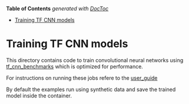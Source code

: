 <!-- START doctoc generated TOC please keep comment here to allow auto update -->
<!-- DON'T EDIT THIS SECTION, INSTEAD RE-RUN doctoc TO UPDATE -->
**Table of Contents**  *generated with [DocToc](https://github.com/thlorenz/doctoc)*

- [Training TF CNN models](#training-tf-cnn-models)

<!-- END doctoc generated TOC please keep comment here to allow auto update -->

# Training TF CNN models

This directory contains code to train convolutional
neural networks using [tf_cnn_benchmarks](https://github.com/tensorflow/benchmarks/tree/master/scripts/tf_cnn_benchmarks)
which is optimized for performance.


For instructions on running these jobs refere to the [user_guide](https://github.com/kubeflow/kubeflow/blob/master/user_guide.md#run-the-tfcnn-example)

By default the examples run using synthetic data and save the trained model
inside the container.
